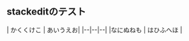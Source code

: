 ## stackeditのテスト

| かくくけこ |  あいうえお|
|--|--|--|
|なにぬねも  | はひふへほ |

<!--stackedit_data:
eyJoaXN0b3J5IjpbMjA1OTI4NDQ5OV19
-->
